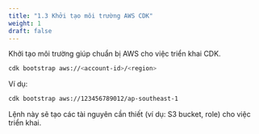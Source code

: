 ```yaml
---
title: "1.3 Khởi tạo môi trường AWS CDK"
weight: 1
draft: false
---
```


Khởi tạo môi trường giúp chuẩn bị AWS cho việc triển khai CDK.

```bash
cdk bootstrap aws://<account-id>/<region>
```

Ví dụ:
```bash
cdk bootstrap aws://123456789012/ap-southeast-1
```

Lệnh này sẽ tạo các tài nguyên cần thiết (ví dụ: S3 bucket, role) cho việc triển khai.
